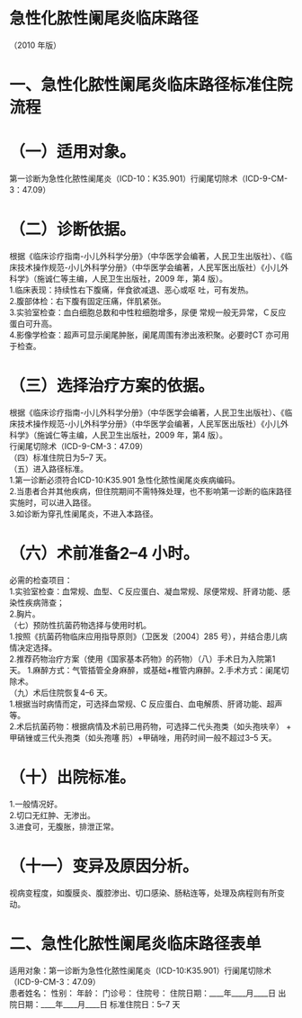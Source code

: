 # 急性化脓性阑尾炎临床路径  
（2010 年版）  
# 一、急性化脓性阑尾炎临床路径标准住院流程  
# （一）适用对象。  
第一诊断为急性化脓性阑尾炎（ICD-10：K35.901）行阑尾切除术（ICD-9-CM-3：47.09）  
# （二）诊断依据。  
根据《临床诊疗指南-小儿外科学分册》（中华医学会编著，人民卫生出版社）、《临床技术操作规范-小儿外科学分册》（中华医学会编著，人民军医出版社）《小儿外科学》（施诚仁等主编，人民卫生出版社，2009 年，第4 版）。  
1.临床表现：持续性右下腹痛，伴食欲减退、恶心或呕 吐，可有发热。  
2.腹部体检：右下腹有固定压痛，伴肌紧张。  
3.实验室检查：血白细胞总数和中性粒细胞增多，尿便 常规一般无异常，Ｃ反应蛋白可升高。  
4.影像学检查：超声可显示阑尾肿胀，阑尾周围有渗出液积聚。必要时CT 亦可用于检查。  
# （三）选择治疗方案的依据。  
根据《临床诊疗指南-小儿外科学分册》（中华医学会编著，人民卫生出版社）、《临床技术操作规范-小儿外科学分册》（中华医学会编著，人民军医出版社）《小儿外科学》（施诚仁等主编，人民卫生出版社，2009 年，第4 版）。  
行阑尾切除术（ICD-9-CM-3：47.09）  
（四）标准住院日为5–7 天。  
（五）进入路径标准。  
1.第一诊断必须符合ICD-10:K35.901 急性化脓性阑尾炎疾病编码。  
2.当患者合并其他疾病，但住院期间不需特殊处理，也不影响第一诊断的临床路径实施时，可以进入路径。  
3.如诊断为穿孔性阑尾炎，不进入本路径。  
# （六）术前准备2–4 小时。  
必需的检查项目：  
1.实验室检查：血常规、血型、Ｃ反应蛋白、凝血常规、尿便常规、肝肾功能、感染性疾病筛查；  
2.胸片。  
（七）预防性抗菌药物选择与使用时机。  
1.按照《抗菌药物临床应用指导原则》（卫医发〔2004〕285 号），并结合患儿病情决定选择。  
2.推荐药物治疗方案（使用《国家基本药物》的药物）（八）手术日为入院第1 天。 1.麻醉方式：气管插管全身麻醉，或基础$+$椎管内麻醉。2.手术方式：阑尾切除术。  
（九）术后住院恢复4–6 天。  
1.根据当时病情而定，可选择血常规、C 反应蛋白、血电解质、肝肾功能、超声等。  
2.术后抗菌药物：根据病情及术前已用药物，可选择二代头孢类（如头孢呋辛） $+$ 甲硝锉或三代头孢类（如头孢噻 肟）$+$甲硝唑，用药时间一般不超过3–5 天。  
# （十）出院标准。  
1.一般情况好。  
2.切口无红肿、无渗出。  
3.进食可，无腹胀，排泄正常。  
# （十一）变异及原因分析。  
视病变程度，如腹膜炎、腹腔渗出、切口感染、肠粘连等，处理及病程则有所变动。  
# 二、急性化脓性阑尾炎临床路径表单  
适用对象：第一诊断为急性化脓性阑尾炎（ICD-10:K35.901）行阑尾切除术（ICD-9-CM-3：47.09）  
患者姓名：             性别：     年龄：     门诊号：      住院号：             住院日期：____年____月____日  出院日期：____年____月____日  标准住院日：5–7 天  

